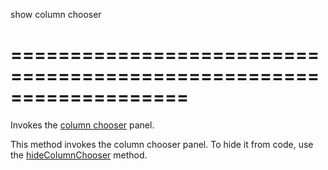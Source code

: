 <!--**
/*-------------------------------------------
    Auto-generated file. Do not modify.
-------------------------------------------

**-->
<!--d-->
show column chooser
<!--/d-->
===================================================================
===================================================================

<!--shortDescription-->
Invokes the [column chooser](/Documentation/Guide/UI_Widgets/Data_Grid/Visual_Elements/#Column_Chooser) panel.
<!--/shortDescription-->

<!--fullDescription-->
This method invokes the column chooser panel. To hide it from code, use the [hideColumnChooser](/Documentation/ApiReference/UI_Widgets/dxDataGrid/Methods/#hideColumnChooser) method.
<!--/fullDescription-->